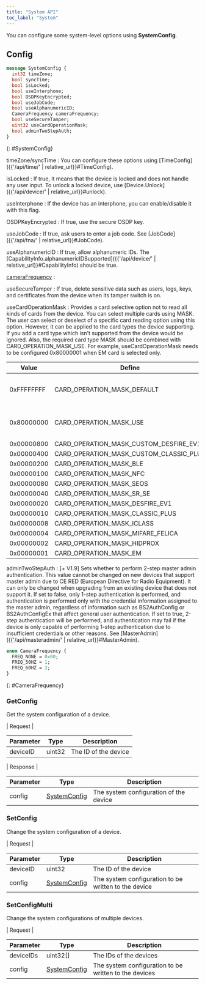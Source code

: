 ```yaml
---
title: "System API"
toc_label: "System"  
---
```


You can configure some system-level options using __SystemConfig__.

## Config

```protobuf
message SystemConfig {
  int32 timeZone;
  bool syncTime;
  bool isLocked; 
  bool useInterphone;
  bool OSDPKeyEncrypted;
  bool useJobCode;
  bool useAlphanumericID;
  CameraFrequency cameraFrequency;
  bool useSecureTamper;
  uint32 useCardOperationMask;
  bool adminTwoStepAuth;
}
```
{: #SystemConfig}

timeZone/syncTime
: You can configure these options using [TimeConfig]({{'/api/time/' | relative_url}}#TimeConfig).

isLocked
: If true, it means that the device is locked and does not handle any user input. To unlock a locked device, use [Device.Unlock]({{'/api/device/' | relative_url}}#unlock).

useInterphone
: If the device has an interphone, you can enable/disable it with this flag. 

OSDPKeyEncrypted
: If true, use the secure OSDP key. 

useJobCode
: If true, ask users to enter a job code. See [JobCode]({{'/api/tna/' | relative_url}}#JobCode).

useAlphanumericID
: If true, allow alphanumeric IDs. The [CapabilityInfo.alphanumericIDSupported]({{'/api/device/' | relative_url}}#CapabilityInfo) should be true.

[cameraFrequency](#CameraFrequency) : 

useSecureTamper
: If true, delete sensitive data such as users, logs, keys, and certificates from the device when its tamper switch is on.

useCardOperationMask
: Provides a card selective option not to read all kinds of cards from the device. 
You can select multiple cards using MASK. The user can select or deselect of a specific card reading option using this option. 
However, it can be applied to the card types the device supporting. If you add a card type which isn't supported from the device would be ignored. 
Also, the required card type MASK should be combined with CARD_OPERATION_MASK_USE. 
For example, useCardOperationMask needs to be configured 0x80000001 when EM card is selected only.

| Value | Define | Description |
| --------- | ----------- | ----------- |
| 0xFFFFFFFF | CARD_OPERATION_MASK_DEFAULT | Please define and use it in your codes |
| 0x80000000 | CARD_OPERATION_MASK_USE | Please define and use it in your codes |
| 0x00000800 | CARD_OPERATION_MASK_CUSTOM_DESFIRE_EV1 | |
| 0x00000400 | CARD_OPERATION_MASK_CUSTOM_CLASSIC_PLUS | |
| 0x00000200 | CARD_OPERATION_MASK_BLE | |
| 0x00000100 | CARD_OPERATION_MASK_NFC | |
| 0x00000080 | CARD_OPERATION_MASK_SEOS | |
| 0x00000040 | CARD_OPERATION_MASK_SR_SE | |
| 0x00000020 | CARD_OPERATION_MASK_DESFIRE_EV1 | |
| 0x00000010 | CARD_OPERATION_MASK_CLASSIC_PLUS | |
| 0x00000008 | CARD_OPERATION_MASK_ICLASS | |
| 0x00000004 | CARD_OPERATION_MASK_MIFARE_FELICA | |
| 0x00000002 | CARD_OPERATION_MASK_HIDPROX | |
| 0x00000001 | CARD_OPERATION_MASK_EM | |

adminTwoStepAuth
: [+ V1.9] Sets whether to perform 2-step master admin authentication.
This value cannot be changed on new devices that support master admin due to CE RED (European Directive for Radio Equipment). It can only be changed when upgrading from an existing device that does not support it.
If set to false, only 1-step authentication is performed, and authentication is performed only with the credential information assigned to the master admin, regardless of information such as BS2AuthConfig or BS2AuthConfigEx that affect general user authentication.
If set to true, 2-step authentication will be performed, and authentication may fail if the device is only capable of performing 1-step authentication due to insufficient credentials or other reasons. See [MasterAdmin]({{'/api/masteradmin/' | relative_url}}#MasterAdmin).



```protobuf
enum CameraFrequency {
  FREQ_NONE = 0x00;
  FREQ_50HZ = 1;
  FREQ_60HZ = 2;
}
```
{: #CameraFrequency}


### GetConfig

Get the system configuration of a device.

| Request |

| Parameter | Type | Description |
| --------- | ---- | ----------- |
| deviceID | uint32 | The ID of the device |

| Response |

| Parameter | Type | Description |
| --------- | ---- | ----------- |
| config | [SystemConfig](#SystemConfig) | The system configuration of the device |

### SetConfig

Change the system configuration of a device.

| Request |

| Parameter | Type | Description |
| --------- | ---- | ----------- |
| deviceID | uint32 | The ID of the device |
| config | [SystemConfig](#SystemConfig) | The system configuration to be written to the device |


### SetConfigMulti

Change the system configurations of multiple devices.

| Request |

| Parameter | Type | Description |
| --------- | ---- | ----------- |
| deviceIDs | uint32[] | The IDs of the devices |
| config | [SystemConfig](#SystemConfig) | The system configuration to be written to the devices |

